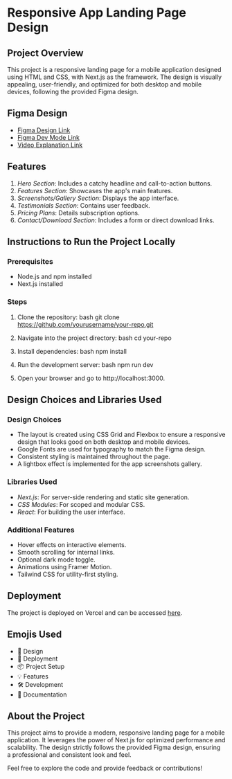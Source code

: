 # Responsive App Landing Page Design

## Project Overview
This project is a responsive landing page for a mobile application designed using HTML and CSS, with Next.js as the framework. The design is visually appealing, user-friendly, and optimized for both desktop and mobile devices, following the provided Figma design.

## Figma Design
- [Figma Design Link](https://www.figma.com/community/file/1145991068621514311/app-landing-page-finance-bank-money)
- [Figma Dev Mode Link](https://www.figma.com/design/dvc71PcUEYRKrtnZOapRtI/App-Landing-Page-Finance-Bank-Money-(Community)?m=dev&node-id=0-1&t=uyErxTIHgm8nS2dC-1)
- [Video Explanation Link](https://www.loom.com/share/1735f90b5e464089935cd1dff4fca2b8?sid=ca423c04-d553-4631-97d7-fb84aa1766b6)

## Features
1. *Hero Section*: Includes a catchy headline and call-to-action buttons.
2. *Features Section*: Showcases the app's main features.
3. *Screenshots/Gallery Section*: Displays the app interface.
4. *Testimonials Section*: Contains user feedback.
5. *Pricing Plans*: Details subscription options.
6. *Contact/Download Section*: Includes a form or direct download links.

## Instructions to Run the Project Locally
### Prerequisites
- Node.js and npm installed
- Next.js installed

### Steps
1. Clone the repository:
    bash
    git clone https://github.com/yourusername/your-repo.git
    
2. Navigate into the project directory:
    bash
    cd your-repo
    
3. Install dependencies:
    bash
    npm install
    
4. Run the development server:
    bash
    npm run dev
    
5. Open your browser and go to http://localhost:3000.

## Design Choices and Libraries Used
### Design Choices
- The layout is created using CSS Grid and Flexbox to ensure a responsive design that looks good on both desktop and mobile devices.
- Google Fonts are used for typography to match the Figma design.
- Consistent styling is maintained throughout the page.
- A lightbox effect is implemented for the app screenshots gallery.

### Libraries Used
- *Next.js*: For server-side rendering and static site generation.
- *CSS Modules*: For scoped and modular CSS.
- *React*: For building the user interface.

### Additional Features
- Hover effects on interactive elements.
- Smooth scrolling for internal links.
- Optional dark mode toggle.
- Animations using Framer Motion.
- Tailwind CSS for utility-first styling.


## Deployment
The project is deployed on Vercel and can be accessed [here](https://your-vercel-link.vercel.ap).

## Emojis Used
- 🎨 Design
- 🚀 Deployment
- 📦 Project Setup
- 💡 Features
- 🛠️ Development
- 📜 Documentation

## About the Project
This project aims to provide a modern, responsive landing page for a mobile application. It leverages the power of Next.js for optimized performance and scalability. The design strictly follows the provided Figma design, ensuring a professional and consistent look and feel.

Feel free to explore the code and provide feedback or contributions!
